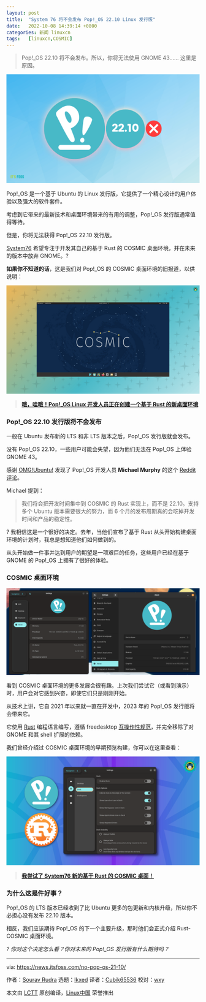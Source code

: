 ```yaml
---
layout: post
title:	"System 76 将不会发布 Pop!_OS 22.10 Linux 发行版"
date:	2022-10-08 14:39:14 +0800 
categories:	新闻 linuxcn 
tags:	[linuxcn,COSMIC]
---
```




> 
> Pop!\_OS 22.10 将不会发布。所以，你将无法使用 GNOME 43…… 这里是原因。
> 
> 
> 


![System 76 将不会发布 Pop!_OS 22.10 Linux 发行版：这就是为什么！](/Asserts/Images/album/202210/08/143915vpfvlqmqfumvqqvb.png)


Pop!\_OS 是一个基于 Ubuntu 的 Linux 发行版，它提供了一个精心设计的用户体验以及强大的软件套件。


考虑到它带来的最新技术和桌面环境带来的有用的调整，Pop!\_OS 发行版通常值得等待。


但是，你将无法获得 Pop!\_OS 22.10 发行版。


[System76](https://system76.com/) 希望专注于开发其自己的基于 Rust 的 COSMIC 桌面环境，并在未来的版本中放弃 GNOME。?


**如果你不知道的话**，这是我们对 Pop!\_OS 的 COSMIC 桌面环境的旧报道，以供说明：


![](/Asserts/Images/album/202210/08/143916muu4u54z5ut8rtut.png)



> 
> **[哦，哇哦！Pop!\_OS Linux 开发人员正在创建一个基于 Rust 的新桌面环境](https://news.itsfoss.com/pop-os-cosmic-rust/)**
> 
> 
> 


### Pop!\_OS 22.10 发行版将不会发布


一般在 Ubuntu 发布新的 LTS 和非 LTS 版本之后，Pop!\_OS 发行版就会发布。


没有 Pop!\_OS 22.10，一些用户可能会失望，因为他们无法在 Pop!\_OS 上体验 GNOME 43。


感谢 [OMG!Ubuntu!](https://www.omgubuntu.co.uk/2022/09/excited-for-pop_os-22-10-dont-be) 发现了 Pop!\_OS 开发人员 **Michael Murphy** 的这个 [Reddit 评论](https://www.reddit.com/r/pop_os/comments/xifwt6/comment/ip3l425/)。


Michael 提到：



> 
> 我们将会把开发时间集中到 COSMIC 的 Rust 实现上，而不是 22.10。支持多个 Ubuntu 版本需要很大的努力，而 6 个月的发布周期真的会吃掉开发时间和产品的稳定性。
> 
> 
> 


? 我相信这是一个很好的决定。去年，当他们宣布了基于 Rust 从头开始构建桌面环境的计划时，我总是想知道他们如何做到的。


从头开始做一件事并达到用户的期望是一项艰巨的任务，这些用户已经在基于 GNOME 的 Pop!\_OS 上拥有了很好的体验。


### COSMIC 桌面环境


![pop os cosmic 桌面环境早期构建](/Asserts/Images/album/202210/08/143916rszfuk78p636m1sf.png)


看到 COSMIC 桌面环境的更多发展会很有趣。上次我们尝试它（或看到演示）时，用户会对它感到兴奋，即使它们只是刚刚开始。


从技术上讲，它自 2021 年以来就一直在开发中，2023 年的 Pop!\_OS 发行版将会带来它。


它使用 [Rust](https://www.rust-lang.org/) 编程语言编写，遵循 freedesktop [互操作性规范](https://www.freedesktop.org/wiki/Specifications/)，并完全移除了对 GNOME 和其 shell 扩展的依赖。


我们曾经介绍过 COSMIC 桌面环境的早期预览构建，你可以在这里查看：


![](/Asserts/Images/album/202210/08/143917z66zezmmesxe4q6v.png)



> 
> **[我尝试了 System76 新的基于 Rust 的 COSMIC 桌面！](https://news.itsfoss.com/system76-rust-cosmic-desktop/)**
> 
> 
> 


### 为什么这是件好事？


Pop!\_OS 的 LTS 版本已经收到了比 Ubuntu 更多的包更新和内核升级，所以你不必担心没有发布 22.10 版本。


相反，我们应该期待 Pop!\_OS 的下一个主要升级，那时他们会正式介绍 Rust-COSMIC 桌面环境。


*? 你对这个决定怎么看？你对未来的 Pop!\_OS 发行版有什么期待吗？*




---


via: <https://news.itsfoss.com/no-pop-os-21-10/>


作者：[Sourav Rudra](https://news.itsfoss.com/author/sourav/) 选题：[lkxed](https://github.com/lkxed) 译者：[Cubik65536](https://github.com/Cubik65536) 校对：[wxy](https://github.com/wxy)


本文由 [LCTT](https://github.com/LCTT/TranslateProject) 原创编译，[Linux中国](https://linux.cn/) 荣誉推出
